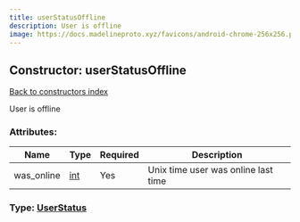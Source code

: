 ```yaml
---
title: userStatusOffline
description: User is offline
image: https://docs.madelineproto.xyz/favicons/android-chrome-256x256.png
---
```

## Constructor: userStatusOffline  
[Back to constructors index](index.md)



User is offline

### Attributes:

| Name     |    Type       | Required | Description |
|----------|---------------|----------|-------------|
|was\_online|[int](../types/int.md) | Yes|Unix time user was online last time|



### Type: [UserStatus](../types/UserStatus.md)


